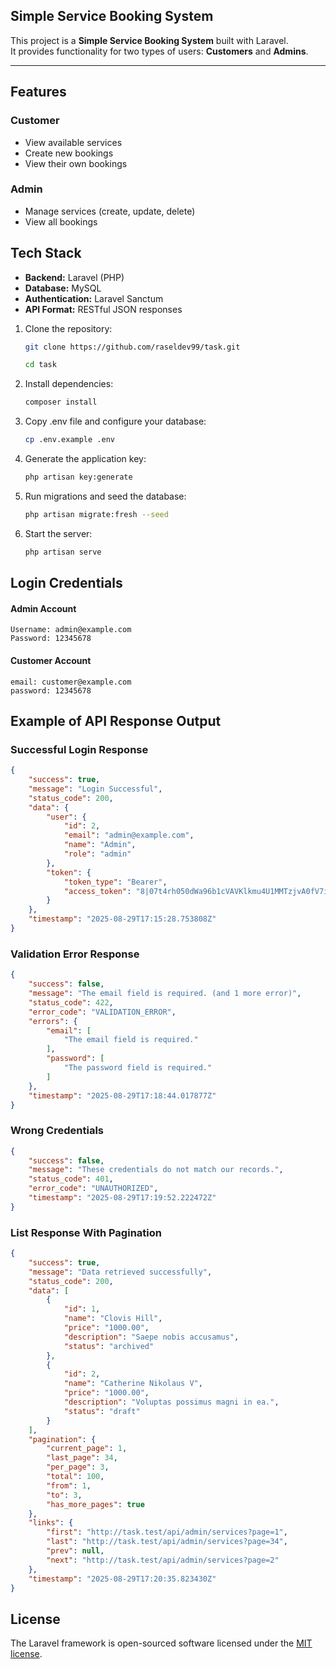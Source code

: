 ## Simple Service Booking System

This project is a **Simple Service Booking System** built with Laravel.  
It provides functionality for two types of users: **Customers** and **Admins**.

---

## Features

### Customer
- View available services
- Create new bookings
- View their own bookings

### Admin
- Manage services (create, update, delete)
- View all bookings


## Tech Stack
- **Backend:** Laravel (PHP)
- **Database:** MySQL
- **Authentication:** Laravel Sanctum
- **API Format:** RESTful JSON responses


1. Clone the repository:
   ```bash
   git clone https://github.com/raseldev99/task.git
   
   cd task
2. Install dependencies:
   ```bash
   composer install
3. Copy .env file and configure your database:
   ```bash
   cp .env.example .env
4. Generate the application key:
   ```bash
   php artisan key:generate
5. Run migrations and seed the database:
   ```bash
   php artisan migrate:fresh --seed
   
6. Start the server:
   ```bash
   php artisan serve

## Login Credentials

#### Admin Account
```
Username: admin@example.com
Password: 12345678
```

#### Customer Account
```
email: customer@example.com
password: 12345678
```

## Example of API Response Output

### Successful Login Response
```json
{
    "success": true,
    "message": "Login Successful",
    "status_code": 200,
    "data": {
        "user": {
            "id": 2,
            "email": "admin@example.com",
            "name": "Admin",
            "role": "admin"
        },
        "token": {
            "token_type": "Bearer",
            "access_token": "8|07t4rh050dWa96b1cVAVKlkmu4U1MMTzjvA0fV7i34788f7a"
        }
    },
    "timestamp": "2025-08-29T17:15:28.753808Z"
}
```

### Validation Error Response
```json
{
    "success": false,
    "message": "The email field is required. (and 1 more error)",
    "status_code": 422,
    "error_code": "VALIDATION_ERROR",
    "errors": {
        "email": [
            "The email field is required."
        ],
        "password": [
            "The password field is required."
        ]
    },
    "timestamp": "2025-08-29T17:18:44.017877Z"
}
```

### Wrong Credentials
```json
{
    "success": false,
    "message": "These credentials do not match our records.",
    "status_code": 401,
    "error_code": "UNAUTHORIZED",
    "timestamp": "2025-08-29T17:19:52.222472Z"
}
```

### List Response With Pagination
```json
{
    "success": true,
    "message": "Data retrieved successfully",
    "status_code": 200,
    "data": [
        {
            "id": 1,
            "name": "Clovis Hill",
            "price": "1000.00",
            "description": "Saepe nobis accusamus",
            "status": "archived"
        },
        {
            "id": 2,
            "name": "Catherine Nikolaus V",
            "price": "1000.00",
            "description": "Voluptas possimus magni in ea.",
            "status": "draft"
        }
    ],
    "pagination": {
        "current_page": 1,
        "last_page": 34,
        "per_page": 3,
        "total": 100,
        "from": 1,
        "to": 3,
        "has_more_pages": true
    },
    "links": {
        "first": "http://task.test/api/admin/services?page=1",
        "last": "http://task.test/api/admin/services?page=34",
        "prev": null,
        "next": "http://task.test/api/admin/services?page=2"
    },
    "timestamp": "2025-08-29T17:20:35.823430Z"
}
```
   
## License

The Laravel framework is open-sourced software licensed under the [MIT license](https://opensource.org/licenses/MIT).


